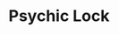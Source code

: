 ---
title: Psychic Lock
layout: deck
era: 2008
description: 1st Place 2008 World Championships - Masters - Jason Klaczynski
links:
  - href: https://bulbapedia.bulbagarden.net/wiki/Psychic_Lock_(TCG)
    title: Bulbapedia
cards:
  pokemon:
    - name: Ralts
      set: SW
      number: 102
      quantity: 4
    - name: Kirlia
      set: SW
      number: 53
      quantity: 2
    - name: Gardevoir
      set: SW
      number: 7
      quantity: 3
    - name: Gardevoir LV.X
      set: SW
      number: 131
      quantity: 1
    - name: Gallade
      set: SW
      number: 6
      quantity: 2
    - name: Baltoy
      set: GE
      number: 60
      quantity: 2
    - name: Claydol
      set: GE
      number: 15
      quantity: 2
    - name: Duskull
      set: DP
      number: 80
      quantity: 1
    - name: Dusknoir
      set: DP
      number: 2
      quantity: 1
    - name: Chatot
      set: MD
      number: 55
      quantity: 1
    - name: Jolteon ☆
      set: PK
      number: 101
      quantity: 1
    - name: Jirachi ex
      set: CG
      number: 94
      quantity: 1
  trainers:
    - name: Roseanne's Research
      set: SW
      number: 125
      quantity: 4
    - name: Celio's Network
      set: CG
      number: 73
      quantity: 4
    - name: Bebe's Search
      set: SW
      number: 119
      quantity: 2
    - name: Steven's Advice
      set: PK
      number: 83
      quantity: 2
    - name: Team Galactic's Wager
      set: MT
      number: 115
      quantity: 2
    - name: Lake Boundary
      set: MT
      number: 112
      quantity: 2
    - name: Rare Candy
      set: GE
      number: 102
      quantity: 4
    - name: Windstorm
      set: CG
      number: 85
      quantity: 2
    - name: Warp Point
      set: MD
      number: 88
      quantity: 2
  energy:
    - name: Call Energy
      set: MD
      number: 92
      quantity: 4
    - name: Double Rainbow Energy
      set: CG
      number: 88
      quantity: 4
    - name: Scramble Energy
      set: DF
      number: 89
      quantity: 3
    - name: Cyclone Energy
      set: PK
      number: 90
      quantity: 1
    - name: Psychic Energy
      set: DP
      number: 127
      quantity: 3
---